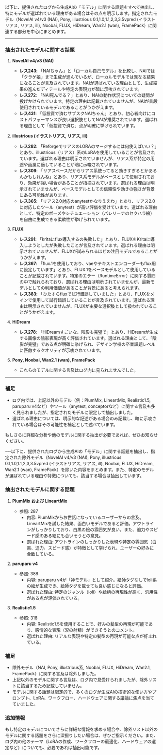 以下に、提供されたログから生成AIの「モデル」に関する話題をすべて抽出し、特にモデルが選ばれている理由がある場合はその点を明示します。指定されたモデル（NovelAI v4/v3 (NAI), Pony, illustrious 0.1,1.0,1.1,2,3,3.5vpred (イラストリアス, リアス, ill), Noobai, FLUX, HiDream, Wan2.1 (wan), FramePack）に関連する部分を中心にまとめます。

---

### 抽出されたモデルに関する話題
1. **NovelAI v4/v3 (NAI)**
   - **レス243**: 「NAIちゃん」と「ローカル自己モデル」を比較し、NAIでは「クラゲ娘」まで生成が進んでいるが、ローカルモデルでは異なる結果になることが言及されています。NAIが選ばれている理由として、生成結果の進んだディテールや特定の表現力が暗に示唆されています。
   - **レス272**: 「NAI死んでる？」とあり、NAIの動作状況についての疑問が投げかけられています。特定の理由は記載されていませんが、NAIが普段使用されているモデルであることがうかがえます。
   - **レス431**: 「低投資で済むサブスクNAIちゃん」とあり、初心者向けにコストパフォーマンスが良い選択肢としてNAIが推奨されています。選ばれる理由として「低投資で済む」点が明確に挙げられています。

2. **illustrious (イラストリアス, リアス, ill)**
   - **レス282**: 「ReforgeでリアスのLORAのマージするには何使えばいい？」とあり、illustrious（リアス）系のLoRAを使用していることが言及されています。選ばれる理由は明示されていませんが、リアス系が特定の用途や画風に適していることが暗に示唆されています。
   - **レス309**: 「リアスベースだからリアス系使ってると効きすぎるとかあるんかもしれんね」とあり、リアス系モデルがベースとして使用されており、効果が強い場合があることが指摘されています。選ばれる理由は明示されていませんが、ベースモデルとしての信頼性や効きの強さが背景にある可能性があります。
   - **レス365**: 「リアス2.0対応のanytestかなりええわ」とあり、リアス2.0に対応したツール（anytest）が高い評価を受けています。選ばれる理由として、特定のポーズやシチュエーション（バレリーナのセクハラ絵）を自由に生成できる柔軟性が挙げられています。

3. **FLUX**
   - **レス291**: 「kritaにflux導入するの失敗した」とあり、FLUXをKritaに導入しようとしたが失敗したことが言及されています。選ばれる理由は明示されていませんが、FLUXが試みられるほどの注目モデルであることがうかがえます。
   - **レス367**: 「flux.1を使用しており、vaeやテキストエンコーダーもflux用に設定しています」とあり、FLUX.1をベースモデルとして使用していることが記載されています。特定のエラー（RuntimeError）に関する質問の中で触れられており、選ばれる理由は明示されていませんが、最新モデルとしての利用価値があることが背景にあると考えられます。
   - **レス383**: 「ひたすらfluxで試行錯誤していました」とあり、FLUXをメインで使用して試行錯誤していることが言及されています。選ばれる理由は明示されていませんが、FLUXが主要な選択肢として扱われていることがうかがえます。

4. **HiDream**
   - **レス278**: 「HiDreamすごいな、陰影も完璧で」とあり、HiDreamが生成する画像の陰影表現が高く評価されています。選ばれる理由として、「陰影が完璧」である点が明確に挙げられ、デザイン学校の卒業課題レベルに匹敵するクオリティが示唆されています。

5. **Pony, Noobai, Wan2.1 (wan), FramePack**
   - これらのモデルに関する言及はログ内に見られませんでした。

---

### 補足
- ログ内では、上記以外のモデル（例：PlumMix, LineartMix, Realistic1.5, paruparu v4など）やツール（anytest, conceptorなど）に関する言及も多く見られましたが、指定されたモデルに限定して抽出しました。
- 選ばれる理由については、明示的な記述がある場合のみ記載し、暗に示唆されている場合はその可能性を補足として述べています。

もしさらに詳細な分析や他のモデルに関する抽出が必要であれば、ぜひお知らせください。

---以下に、提供されたログから生成AIの「モデル」に関する話題を抽出し、指定された除外モデル（NovelAI v4/v3 (NAI), Pony, illustrious 0.1,1.0,1.1,2,3,3.5vpred (イラストリアス, リアス, ill), Noobai, FLUX, HiDream, Wan2.1 (wan), FramePack）を除いた内容をまとめます。また、特定のモデルが選ばれている理由や特徴についても、該当する場合は抽出しています。

### 抽出されたモデルに関する話題
1. **PlumMix および LineartMix**  
   - 参照: 287  
     - 内容: PlumMixからお世話になっているユーザーからの言及。LineartMixを試した結果、面白いモデルであると評価。アウトラインがしっかりしており、白黒の絵の雰囲気が良い。また、迫力やスピード感のある絵にも合いそうとの意見。
     - 選ばれた理由: アウトラインのしっかりした表現や特定の雰囲気（白黒、迫力、スピード感）が特徴として挙げられ、ユーザーの好みに合致している。

2. **paruparu v4**  
   - 参照: 388  
     - 内容: paruparu v4が「神モデル」として紹介。絵師タグなしでloli系の絵が生成でき、絵師タグを載せても良い感じになると評価。
     - 選ばれた理由: 特定のジャンル（loli）や絵柄の再現性が高く、汎用性がある点が評価されている。

3. **Realistic1.5**  
   - 参照: 318  
     - 内容: Realistic1.5を使用することで、好みの髪型の再現が可能であり、感情的な表現（涙の射精）ができそうとのコメント。
     - 選ばれた理由: リアルな表現や特定の髪型の再現が可能な点が好まれている。

### 補足
- 除外モデル（NAI, Pony, illustrious系, Noobai, FLUX, HiDream, Wan2.1, FramePack）に関する言及は除外しました。
- 上記以外のモデルに関する言及は、ログ内で見受けられましたが、除外リストに該当するため記載していません。
- モデルに関する話題は限定的で、多くのログが生成AIの技術的な使い方やプロンプト、LoRA、ワークフロー、ハードウェアに関する議論に焦点を当てていました。

### 追加情報
もし特定のモデルについてさらに詳細な情報を求める場合や、除外リスト以外のモデルに関する話題をさらに深掘りしたい場合は、ぜひご指示ください。また、ログ内の他のテーマ（LoRAの作成、ワークフローの最適化、ハードウェアの選定など）についても、必要であれば抽出可能です。